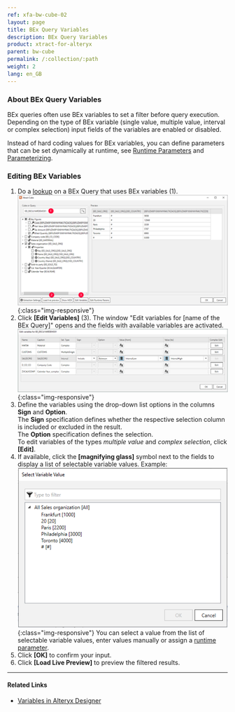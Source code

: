```yaml
---
ref: xfa-bw-cube-02
layout: page
title: BEx Query Variables
description: BEx Query Variables
product: xtract-for-alteryx
parent: bw-cube
permalink: /:collection/:path
weight: 2
lang: en_GB
---
```


### About BEx Query Variables
BEx queries often use BEx variables to set a filter before query execution. 
Depending on the type of BEx variable (single value, multiple value, interval or complex selection) input fields of the variables are enabled or disabled.

Instead of hard coding values for BEx variables, 
you can define parameters that can be set dynamically at runtime, 
see [Runtime Parameters](./edit-runtime-parameters) and 
[Parameterizing](../parameterizing).

### Editing BEx Variables
1. Do a [lookup](./using-bw-cube-component#look-up-a-bw-cube-or-query) on a BEx Query that uses BEx variables (1).
![Edit Variables Button](/img/content/xfa/xfa_variables.png){:class="img-responsive"}
2. Click **[Edit Variables]** (3). The window "Edit variables for [name of the BEx Query]" opens and the fields with available variables are activated. 
![Edit-Variables](/img/content/Edit-Variables.png){:class="img-responsive"}
3. Define the variables using the drop-down list options in the columns **Sign** and **Option**. <br>
The **Sign** specification defines whether the respective selection column is included or excluded in the result. <br>
The **Option** specification defines the selection. <br>
To edit variables of the types *multiple value* and *complex selection*, click **[Edit]**.
4. If available, click the **[magnifying glass]** symbol next to the fields to display a list of selectable variable values. Example:<br>
![Edit Variables](/img/content/xfa/xfa_query_var.png){:class="img-responsive"}
You can select a value from the list of selectable variable values, enter values manually or assign a [runtime parameter](./edit-runtime-parameters).
5. Click **[OK]** to confirm your input. 
6. Click **[Load Live Preview]** to preview the filtered results.

*****
#### Related Links
- [Variables in Alteryx Designer](https://help.alteryx.com/10.6/Reference/Variables.htm)
